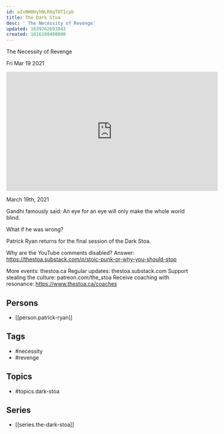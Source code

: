 ```yaml
---
id: aZxNW0HyhNLR8qT8T1cpb
title: The Dark Stoa
desc: ' The Necessity of Revenge'
updated: 1639762693843
created: 1616108400000
---
```



 The Necessity of Revenge

Fri Mar 19 2021

<iframe width="560" height="315" src="https://www.youtube.com/embed/VAGGdU4FGk0" title="The Dark Stoa: The Necessity of Revenge w/ Patrick Ryan" frameborder="0" allow="accelerometer; autoplay; clipboard-write; encrypted-media; gyroscope; picture-in-picture" allowfullscreen ></iframe>

March 19th, 2021

Gandhi famously said: An eye for an eye will only make the whole world blind.

What if he was wrong? 

Patrick Ryan returns for the final session of the Dark Stoa.

Why are the YouTube comments disabled? Answer: https://thestoa.substack.com/p/stoic-punk-or-why-you-should-stop

More events: thestoa.ca
Regular updates: thestoa.substack.com
Support stealing the culture: patreon.com/the_stoa
Receive coaching with resonance: https://www.thestoa.ca/coaches

## Persons

- [[person.patrick-ryan]]

## Tags

- #necessity
- #revenge

## Topics

- #topics.dark-stoa

## Series

- [[series.the-dark-stoa]]

